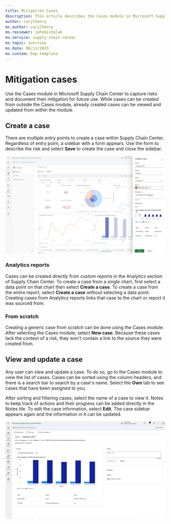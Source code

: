 ```yaml
---
title: Mitigation Cases
description: This article describes the Cases module in Microsoft Supply Chain Center.
author: carylhenry
ms.author: carylhenry
ms.reviewer: johnmichalak
ms.service: supply-chain-center
ms.topic: overview
ms.date: 08/11/2023
ms.custom: bap-template
---
```


# Mitigation cases

Use the Cases module in Microsoft Supply Chain Center to capture risks and document their mitigation for future use. While cases can be created from outside the Cases module, already created cases can be viewed and updated from within the module.

## Create a case

There are multiple entry points to create a case within Supply Chain Center. Regardless of entry point, a sidebar with a form appears. Use the form to describe the risk and select **Save** to create the case and close the sidebar.

![Screenshot of a case being made from an Analytics report.](media/create-case.png)

### Analytics reports

Cases can be created directly from custom reports in the Analytics section of Supply Chain Center. To create a case from a single chart, first select a data point on that chart then select **Create a case**. To create a case from the entire report, select **Create a case** without selecting a data point. Creating cases from Analytics reports links that case to the chart or report it was sourced from.

### From scratch

Creating a generic case from scratch can be done using the Cases module. After selecting the Cases module, select **New case**. Because these cases lack the context of a risk, they won't contain a link to the source they were created from.

## View and update a case

Any user can view and update a case. To do so, go to the Cases module to view the list of cases. Cases can be sorted using the column headers, and there is a search bar to search by a case's name. Select the **Own** tab to see cases that have been assigned to you.

After sorting and filtering cases, select the name of a case to view it. Notes to keep track of actions and their progress can be added directly in the Notes tile. To edit the case information, select **Edit**. The case sidebar appears again and the information in it can be updated.

![Screenshot of the details of a case made from an Analytics chart.](media/case-details.png)
